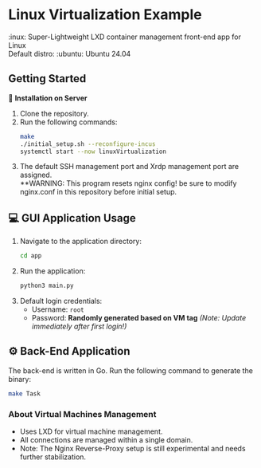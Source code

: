 # Linux Virtualization Example  
:inux: Super-Lightweight LXD container management front-end app for Linux  
Default distro: :ubuntu: Ubuntu 24.04  

## Getting Started  
:rocket: **Installation on Server**  
1. Clone the repository.  
2. Run the following commands:  
   ```bash
   make
   ./initial_setup.sh --reconfigure-incus
   systemctl start --now linuxVirtualization
   ```  
3. The default SSH management port and Xrdp management port are assigned.  
  **WARNING: This program resets nginx config! be sure to modify nginx.conf in this repository before initial setup.

## :computer: **GUI Application Usage**  
1. Navigate to the application directory:  
   ```bash
   cd app
   ```  
2. Run the application:  
   ```bash
   python3 main.py
   ```  
3. Default login credentials:  
   - Username: `root`  
   - Password: **Randomly generated based on VM tag** *(Note: Update immediately after first login!)*  

## :gear: **Back-End Application**  
The back-end is written in Go. Run the following command to generate the binary:  
```bash
make Task
```  

### About Virtual Machines Management  
- Uses LXD for virtual machine management.  
- All connections are managed within a single domain.  
- Note: The Nginx Reverse-Proxy setup is still experimental and needs further stabilization.  


